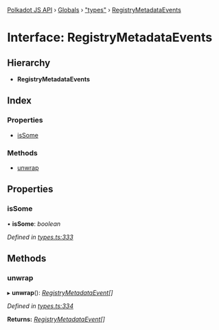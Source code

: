 [Polkadot JS API](../README.md) › [Globals](../globals.md) › ["types"](../modules/_types_.md) › [RegistryMetadataEvents](_types_.registrymetadataevents.md)

# Interface: RegistryMetadataEvents

## Hierarchy

* **RegistryMetadataEvents**

## Index

### Properties

* [isSome](_types_.registrymetadataevents.md#issome)

### Methods

* [unwrap](_types_.registrymetadataevents.md#unwrap)

## Properties

###  isSome

• **isSome**: *boolean*

*Defined in [types.ts:333](https://github.com/polkadot-js/api/blob/35c63a52c8/packages/types/src/types.ts#L333)*

## Methods

###  unwrap

▸ **unwrap**(): *[RegistryMetadataEvent](_types_.registrymetadataevent.md)[]*

*Defined in [types.ts:334](https://github.com/polkadot-js/api/blob/35c63a52c8/packages/types/src/types.ts#L334)*

**Returns:** *[RegistryMetadataEvent](_types_.registrymetadataevent.md)[]*
